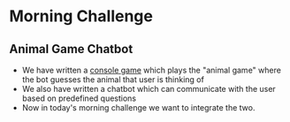 # Morning Challenge

## Animal Game Chatbot
- We have written a [console game](https://github.com/McLarenCollege/animal_guess_game_starter) which plays the "animal game" where the bot guesses the animal that user is thinking of
- We also have written a chatbot which can communicate with the user based on predefined questions
- Now in today's morning challenge we want to integrate the two.


